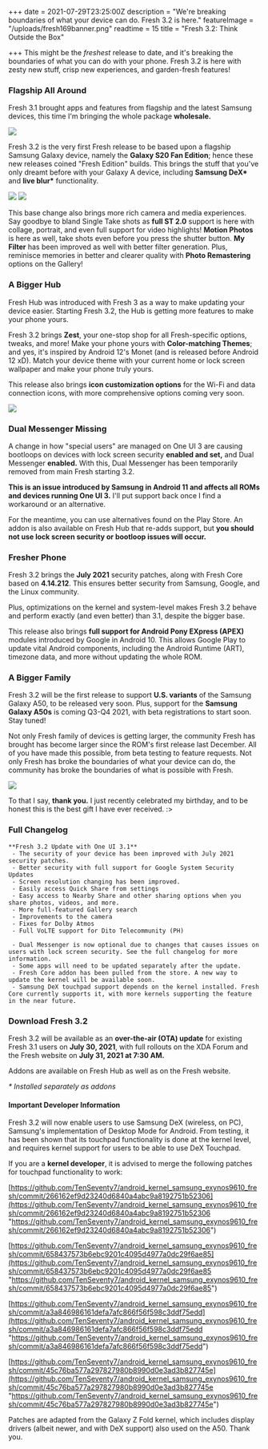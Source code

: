 +++
date = 2021-07-29T23:25:00Z
description = "We're breaking boundaries of what your device can do. Fresh 3.2 is here."
featureImage = "/uploads/fresh169banner.png"
readtime = 15
title = "Fresh 3.2: Think Outside the Box"

+++
This might be the _freshest_ release to date, and it's breaking the boundaries of what you can do with your phone. Fresh 3.2 is here with zesty new stuff, crisp new experiences, and garden-fresh features!

### Flagship All Around

Fresh 3.1 brought apps and features from flagship and the latest Samsung devices, this time I'm bringing the whole package **wholesale.**

![](/uploads/screenshot_20210728-145527_samsung-dex.jpg)

Fresh 3.2 is the very first Fresh release to be based upon a flagship Samsung Galaxy device, namely the **Galaxy S20 Fan Edition**; hence these new releases coined "Fresh Edition" builds. This brings the stuff that you've only dreamt before with your Galaxy A device, including __Samsung DeX*__ and __live blur*__ functionality.

![](/uploads/screenshot_20210728-145444_gallery.jpg) ![](/uploads/screenshot_20210728-145827_camera.jpg)

This base change also brings more rich camera and media experiences. Say goodbye to bland Single Take shots as **full ST 2.0** support is here with collage, portrait, and even full support for video highlights! **Motion Photos** is here as well, take shots even before you press the shutter button. **My Filter** has been improved as well with better filter generation. Plus, reminisce memories in better and clearer quality with **Photo Remastering** options on the Gallery!

### A Bigger Hub

Fresh Hub was introduced with Fresh 3 as a way to make updating your device easier. Starting Fresh 3.2, the Hub is getting more features to make your phone yours.

Fresh 3.2 brings **Zest**, your one-stop shop for all Fresh-specific options, tweaks, and more! Make your phone yours with **Color-matching Themes**; and yes, it's inspired by Android 12's Monet (and is released before Android 12 xD). Match your device theme with your current home or lock screen wallpaper and make your phone truly yours.

This release also brings **icon customization options** for the Wi-Fi and data connection icons, with more comprehensive options coming very soon.

![](/uploads/screenshot_20210728-145510_fresh-hub.jpg)

### Dual Messenger Missing

A change in how "special users" are managed on One UI 3 are causing bootloops on devices with lock screen security **enabled and set,** and Dual Messenger **enabled.** With this, Dual Messenger has been temporarily removed from main Fresh starting 3.2.

**This is an issue introduced by Samsung in Android 11 and affects all ROMs and devices running One UI 3.** I'll put support back once I find a workaround or an alternative.

For the meantime, you can use alternatives found on the Play Store. An addon is also available on Fresh Hub that re-adds support, but **you should not use lock screen security or bootloop issues will occur.**

### Fresher Phone

Fresh 3.2 brings the **July 2021** security patches, along with Fresh Core based on **4.14.212**. This ensures better security from Samsung, Google, and the Linux community.

Plus, optimizations on the kernel and system-level makes Fresh 3.2 behave and perform exactly (and even better) than 3.1, despite the bigger base.

This release also brings **full support for Android Pony EXpress (APEX)** modules introduced by Google in Android 10. This allows Google Play to update vital Android components, including the Android Runtime (ART), timezone data, and more without updating the whole ROM.

### A Bigger Family

Fresh 3.2 will be the first release to support **U.S. variants** of the Samsung Galaxy A50, to be released very soon. Plus, support for the **Samsung Galaxy A50s** is coming Q3-Q4 2021, with beta registrations to start soon. Stay tuned!

Not only Fresh family of devices is getting larger, the community Fresh has brought has become larger since the ROM's first release last December. All of you have made this possible, from beta testing to feature requests.  Not only Fresh has broke the boundaries of what your device can do, the community has broke the boundaries of what is possible with Fresh.

![](/uploads/fresh-server-icons-community.png)

To that I say, **thank you.** I just recently celebrated my birthday, and to be honest this is the best gift I have ever received. :>

### Full Changelog

    **Fresh 3.2 Update with One UI 3.1**
     - The security of your device has been improved with July 2021 security patches.
     - Better security with full support for Google System Security Updates
     - Screen resolution changing has been improved.
     - Easily access Quick Share from settings
     - Easy access to Nearby Share and other sharing options when you share photos, videos, and more.
     - More full-featured Gallery search
     - Improvements to the camera
     - Fixes for Dolby Atmos
     - Full VoLTE support for Dito Telecommunity (PH)
    
     - Dual Messenger is now optional due to changes that causes issues on users with lock screen security. See the full changelog for more information.
     - Some apps will need to be updated separately after the update.
     - Fresh Core addon has been pulled from the store. A new way to update the kernel will be available soon.
     - Samsung DeX touchpad support depends on the kernel installed. Fresh Core currently supports it, with more kernels supporting the feature in the near future.

### Download Fresh 3.2

Fresh 3.2 will be available as an **over-the-air (OTA) update** for existing Fresh 3.1 users on **July 30, 2021**, with full rollouts on the XDA Forum and the Fresh website on **July 31, 2021 at 7:30 AM.**

Addons are available on Fresh Hub as well as on the Fresh website.

_* Installed separately as addons_

#### Important Developer Information

Fresh 3.2 will now enable users to use Samsung DeX (wireless, on PC), Samsung's implementation of Desktop Mode for Android. From testing, it has been shown that its touchpad functionality is done at the kernel level, and requires kernel support for users to be able to use DeX Touchpad.

If you are a **kernel developer**, it is advised to merge the following patches for touchpad functionality to work:

[https://github.com/TenSeventy7/android_kernel_samsung_exynos9610_fresh/commit/266162ef9d23240d6840a4abc9a8192751b52306](https://github.com/TenSeventy7/android_kernel_samsung_exynos9610_fresh/commit/266162ef9d23240d6840a4abc9a8192751b52306 "https://github.com/TenSeventy7/android_kernel_samsung_exynos9610_fresh/commit/266162ef9d23240d6840a4abc9a8192751b52306")

[https://github.com/TenSeventy7/android_kernel_samsung_exynos9610_fresh/commit/658437573b6ebc9201c4095d4977a0dc29f6ae85](https://github.com/TenSeventy7/android_kernel_samsung_exynos9610_fresh/commit/658437573b6ebc9201c4095d4977a0dc29f6ae85 "https://github.com/TenSeventy7/android_kernel_samsung_exynos9610_fresh/commit/658437573b6ebc9201c4095d4977a0dc29f6ae85")

[https://github.com/TenSeventy7/android_kernel_samsung_exynos9610_fresh/commit/a3a846986161defa7afc866f56f598c3ddf75edd](https://github.com/TenSeventy7/android_kernel_samsung_exynos9610_fresh/commit/a3a846986161defa7afc866f56f598c3ddf75edd "https://github.com/TenSeventy7/android_kernel_samsung_exynos9610_fresh/commit/a3a846986161defa7afc866f56f598c3ddf75edd")

[https://github.com/TenSeventy7/android_kernel_samsung_exynos9610_fresh/commit/45c76ba577a297827980b8990d0e3ad3b827745e](https://github.com/TenSeventy7/android_kernel_samsung_exynos9610_fresh/commit/45c76ba577a297827980b8990d0e3ad3b827745e "https://github.com/TenSeventy7/android_kernel_samsung_exynos9610_fresh/commit/45c76ba577a297827980b8990d0e3ad3b827745e")

Patches are adapted from the Galaxy Z Fold kernel, which includes display drivers (albeit newer, and with DeX support) also used on the A50. Thank you.